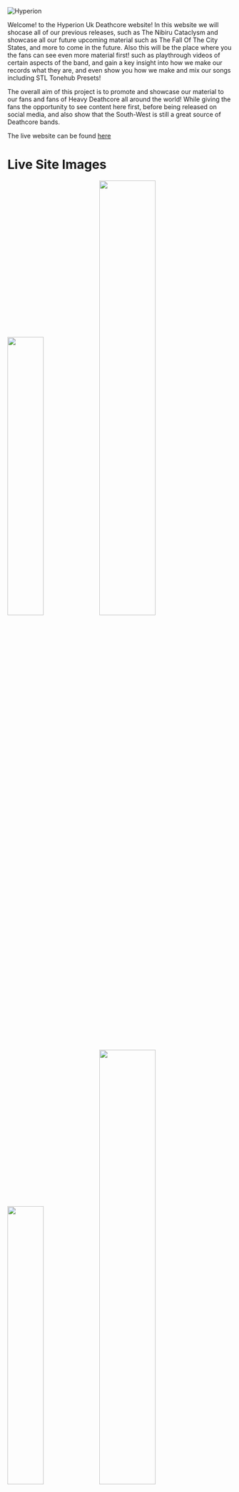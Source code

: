 ![Hyperion](assets/images/cropped-cold-logo-min.jpg)

Welcome! to the Hyperion Uk Deathcore website! In this website we will shocase all of our previous releases, such as The Nibiru Cataclysm and showcase all our future upcoming material such as The Fall Of The City States, and more to come in the future. Also this will be the place where you the fans can see even more material first! such as playthrough videos of certain aspects of the band, and gain a key insight into how we make our records what they are, and even show you how we make and mix our songs including STL Tonehub Presets!

The overall aim of this project is to promote and showcase our material to our fans and fans of Heavy Deathcore all around the world! While giving the fans the opportunity to see content here first, before being released on social media, and also show that the South-West is still a great source of Deathcore bands. 

The live website can be found [here](https://8stringking.github.io/Hyperion-Deathcore-Milestone/)
# Live Site Images
<div>
<img src="assets/images/multi-devicecapture.jpg" width=40%>
<img src="assets/images/pc-capture.jpg" width=50%>
<img src="assets/images/gallery-bundle.jpg" width=40%>
<img src="assets/images/live-site-footer.jpg" width=50%>
</div>

# Contents

## 1. User Experience
    
- What this project is and why
- Target audience
- What the fans can expect
- Web Design
- Wire frames
- Website Walkthrough
    
### 2. Website features
### 3. Methods for creating the site (html5 css etc)
### 4. Testing
### 5. Bugs
### 6. Future plans and goals for the website
### 7. Deployment

# 1.User Experience

Welcome to the Hyperion website. This website is the hub for Hyperion content before anywhere else, and why weve chosen to do this is to give the fans a more in depth, and personal view of Hyperion rather than a standard Facebook or Instagram layout. We think this does reflect Hyperion in the best way and hope to grow our fanbase using this website. It also gives people the opportunity to book Hyperion for any event rather than using social media messages, as is the standard and sets out clear guidelines from the start.

# Target Audience

Weve tailored the design of this website for the fans of heavy music from Deathcore to Djent, and between the ages of 17 to 40 years old which is why the website is darker than the average website to cater to these tastes, and this has been done to capitilize on our eye catching artwork and to really make the content stand out, to draw in people that typically wouldnt like this style of music, as this is the purpose of all band social media and websites is to attract people far and wide and from all over the globe, as hyperion has done by having fans currently all the way from Indonesia and more.

# What the fans can expect

The Fans can expect a dark, simple, easy to navigate website packed full of all of our content in one place. No more scrolling through albums on facebook, or never ending scrolling on instagram, its all here and simple to navigate from page to page with a Navigation bar that we believe is stylish and is slightly bigger than your average to give the user the ease of accessing everything instantly.

They can also expect UN-RELEASED previews of our next EP 'Fall of the city states', bands dont typically do this, however we believe that the ability to listen to new songs not released anywhere else is a VITAL part of drawing new fans to us and the website and incredibly exciting for fans also.

# Web design

The web design of this page has been designed to give the user a simple and meaningful and functional experience, while being relevant towards the fan base hyperion is targeting (fans of heavy music/deathcore). This has been done by making the website quite dark, and having the content very light, causing no contrast issues for the user. The reason behind keeping it simple as stated above is usually fans would scroll through social media pages which arnt always as easy to navigate.

The home page has been used to drive the released album (the nibiru cataclysm) while giving more information on the band and having more of an overview of future material. The gallery page we've used as a timeline, hence the picture layout. The most recent being first and the older pictures last, letting fans see the most recent content first! The tours page weve put the nibiru cataclysm artwork in the background as this is the music mostly the fans would be hearing live. Inkeeping with a simple functional website, the tours page we wanted to simply contain links and use their logos that the fans know most in there countries. We know people are very picky about where they get their merch so laying it out in this fashion we know will be very useful for the user. The booking section does contain alot of sections to fill in, however being a musician for over 12 years i know that this is the information needed to reliably book a band. The nibiru cataclysm page again is kept simple using the eye catching artwork to draw in the user, and includes the full album stream from our youtube channel for instant access to that album. And lastly the Fall of the city states page simply includes new teasers and some of the new artwork that accompanies the new release. With the announcement on the homepage i felt no more was needed to explain this section and let the content stand out as much as possible again for a better user experience. 

# Wire Frames
<div>
    <img src="assets/wireframes/index-home-wireframe.jpeg" width=30%>
    <img src="assets/wireframes/gallery-wireframe.jpeg" width=30%>
    <img src="assets/wireframes/tours-wireframe.jpeg" width=30%>
    <img src="assets/wireframes/merch-wireframe.jpeg" width=30%>
    <img src="assets/wireframes/booking-wireframe.jpeg" width=30%>
    <img src="assets/wireframes/nibiru-wireframe.jpeg" width=30%>
    <img src="assets/wireframes/citystates-wireframe.jpeg" width=30%>
    <img src="assets/images/space-logo-min.jpg" width=60%>
</div>
    <div>
    As you can see from the wireframes in the planning stage, the end result is pretty close, and the only reason this happened is due to the overall visual aspect of the page once I started coding the project. These changes were the track previews on the homepage, and the hyperion artwork, I didnt think it made sense having the track previews at the bottom below artwork and thought it was more user friendly to have the artwork almost act as a sub footer. Other than this i was really happy to be able to keep everything as is.
    </div>

# Website Walkthrough

<div>
<img src="assets/website-walkthrough/home-1.jpg" width=45%>
<img src="assets/website-walkthrough/home2.jpg" width=45%>
<img src="assets/website-walkthrough/home3.jpg" width=45%>
<img src="assets/website-walkthrough/home4.jpg" width=45%>
<img src="assets/website-walkthrough/gallery1.jpg" width=45%>
<img src="assets/website-walkthrough/tours1.jpg" width=45%>
<img src="assets/website-walkthrough/merch.jpg" width=45%>
<img src="assets/website-walkthrough/booking.jpg" width=45%>
<img src="assets/website-walkthrough/nibiru.jpg" width=45%>
<img src="assets/website-walkthrough/citystates1.jpg" width=45%>
<img src="assets/website-walkthrough/citystates2.jpg" width=45%>
</div>

# Website Features

- Animated Nav Bar, with hover feature/underline feature for page indication <img src="assets/website-walkthrough/nav-bar.jpg" width=35%>
- Youtube video links <img src="assets/website-walkthrough/youtube-links.jpg" width=35%>
- Audio players <img src="assets/website-walkthrough/audio-players.jpg" width=40%>
- Booking form <img src="assets/website-walkthrough/booking-form.jpg" width=30%>
- Clickable picture links which opens in new tab <img src="assets/website-walkthrough/clickable-links.jpg" width=30%>
- Social Media links which opens in new tab <img src="assets/website-walkthrough/socials.jpg" width=50%>

The Hyperion website unlike facebook and instagram and youtube (which are the primary source for fans interacting with a band and seeing their content) this website has been designed to have everyone in one place for the user.

The youtube links are done as such that they will play on the same webpage so that they can keep scrolling along that page as they listen to music (facebook/instagram/youtube currently cannot support this function) and the user can immerse themselves within all content on that page

The form section is alot more detailed than most, this is mainly due to in my 10 years playing in bands, and booking shows, this is the minimal information needed for a reliable booking, however we have made sure this is even more accurate by adding a clendar, and a clock for dates and times, and made sure it is viewable on all devices, and the proof it is functional is below.
<img src="assets/testing-images/form-data.jpg" width=45%>

Audio players are used throughout the site with the ability to scroll within a track, this has been done for releasing unreleased content, especially if you want to re-listen to a particular section within a song, and again so the user can continue to scroll within that page while listening to our tracks

The site contains two forms of clickable links. These are for the merch sites, using pictures for links as we know the target audience will recognise these famous logos and can choose where to get their merch from, this is an important part of driving the sales of merch. These days we know that people dont tend to spend too long viewing anything online at a time so by using these logos helps people make their choice faster and making their experience even better. The second is obviously the social media links, which weve used icons that will load up in seperate tabs so the user can stay where they are on the site.

# Methods for creating the site (html5 css etc)

* [HTML5](https://en.wikipedia.org/wiki/HTML) (was used for structuring and presenting content of the website)
* [CSS](https://en.wikipedia.org/wiki/CSS) (used for the styling of the content)
* [Google Fonts](https://fonts.google.com/) (used for all the font styling within the project, fonts used were Cinzel, and Cinzel decorative with serif used for a backup)
* [Bootstrap](https://www.bootstrapcdn.com/) (used for the responsive code in the header for multiple devices)
* [Font Awesome](https://fontawesome.com/) (used for the social media icons)
* [W3Schools](https://www.w3schools.com/) (this was used for the coding of the booking form into two columns, and the nav bar logo)
* [Chrome](https://www.google.com/intl/en_uk/chrome/) (used to debug and test the source code using HTML5 and to test site responsiveness)
* [GitHub](https://github.com/) (used to create the repository and store the projects code after pushed from Git)
* [Gitpod](https://www.gitpod.io/) (used for the editing of code within the project for the site)
* [PlaceIt](https://placeit.net/) (was used for the mockup image for multiple devices)
* [W3C Markup](https://validator.w3.org/) (used for validating the html5 code)
* [Jigsaw Validator](https://jigsaw.w3.org/css-validator/) (used for validating the CSS code)
* [Code Institute](https://codeinstitute.net/) (this is where i got the idea for animating the main logo in the nav bar)

# Testing

## CSS Validation
<div>
<img src="assets/testing-images/css-validation.jpg" width=80%> 
</div>
Above is the CSS validation using [Jigsaw Validation](https://jigsaw.w3.org/css-validator/) No errors were found.

## HTML Validation

### Home page
<img src="assets/testing-images/index-html-validation.jpg" width=80%>

### Gallery
<img src="assets/testing-images/gallery-html-validation.jpg" width=80%>

### Tours
<img src="assets/testing-images/tours-html-validation.jpg" width=80%>

### Merch
<img src="assets/testing-images/merch-html-validation.jpg" width=80%>

### Booking
<img src="assets/testing-images/booking-html-validation.jpg" width=80%>

### The Nibiru Cataclysm
<img src="assets/testing-images/nibiru-html-validation.jpg" width=80%>

### Fall Of The City States
<img src="assets/testing-images/citystates-html-validation.jpg" width=80%>
Above is the validation for the HTML code using [W3C Markup](https://validator.w3.org/)

# Manual Device Testing/Responsive Design Testing

I have carried out manual testing on the following devices to test responsiveness, all links and videos and music tracks and features all worked correctly. The devices were tested on the following:

* Galaxy S8
* iphone 5
* Google Pixel 2
* Ipad/Ipad Pro
* Tablets
* Laptops

## Manual Testing

Below is the methods I used to manually test my website

<table>
<tr>
<th>Test</th>
<th>Outcome</th>
<th>Result</th>
</tr>
<tr>
<td>Navigation Bar</td>
<td>Does the nav bar navigate to each page?, and indicates with an underline what page you are on?, does it change color when hovering?</td>
<td>Pass</td>
</tr>
<tr>
<td>Animated Logo</td>
<td>Does the Hyperion logo animate upon page being loaded?</td>
<td>Pass</td>
</tr>
<tr>
<td>Youtube Video Links</td>
<td>Do they successfully play on every page? Do videos autoplay upon page loading?</td>
<td>Pass (does not autoplay upon loading)</td>
</tr>
<tr>
<td>Audio Players</td>
<td>Do they successfully play? Is auto play enabled upon loading? Do they work on every page?</td>
<td>Pass (does not autoplay upon loading)</td>
</tr>
<tr>
<td>Footer links</td>
<td>Do links successfully open in new tabs?</td>
<td>Pass</td>
</tr>
<tr>
<td>Booking Form</td>
<td>Does the form successfully submit data? Does the clock work?</td>
<td>Pass</td>
</tr>
<tr>
<td>Merch Picture Links</td>
<td>Do picture links take you to relavant site? are those sites in the correct country?Do they open in a new tab?</td>
<td>Pass</td>
</tr>
<tr>
<td>Responsive Test</td>
<td>Any issues with responsive testing? do all links,videos,animations,forms work on all devices?</td>
<td>Pass, No Issues Discovered</td>
</tr>
<tr>
<td>Background Contrast Issues</td>
<td>Is any content difficult to see due to background color or content color?</td>
<td>Pass (no issues)</td>
</tr>
</table>
<p>I used <a href="http://ami.responsivedesign.is/">Am I Responsive</a> to check my website is responsive on all devices 
<img src="assets/testing-images/site-responsiveness-test.jpg" width=80%></p>

<h2>Expectations</h2>
<p>From design concept i think the website delivers on the expectations for a fully functional, meaningful and user friendly website for fans of Hyperion, and is consistent across all devices.</p>
<hr>
<h1>Bugs</h1>
<p>Currently on the website, there is only 1 bug that i have found. That is on the booking page the background image doesnt load on a mobile once pushed to gihub, although its a problem i am still actively trying to fix. The image has been put in via css as a background image, as it was the best way i could get all the elements on the page to display correctly. However this isnt detrimental to the page as the form is still clearly displayed and functional on the page.</p>
<hr>
<h1>Historical Bugs and Issues Resolved</h1>
<p>Initially the Nav bar was flagging as an error because the logo was placed in the middle of a UL as an anchor, this was resolved by using 2 seperate UL and placing the anchored image between the lists.</p>

<p>Another bug was the frameborder on the youtube video links causing an error in the html, this was fixed by using css to set the frameborder to none using the following code: iframe {
    border: none; }</p>

<p>Image sizing on the index page and the tours page was a big challenge, the pictures were displaying far too large on all devices, this was solved resizing the images to a much smaller pixel size so they could be used across all devices.</p>

<h1>Future plans and goals for the website</h1>
<p>The main plan for the future development of this website is to expand the page "Fall of the city states". Once the new EP is done, I want to upload all of the guitar presets used in recording the EP for the fans to download, including Rhythm, Lead, and Bass presets with samples. Also adding the individual stems for the tracks for people to practise mixing themselves. This is something not alot of bands do but fans wish they did, so i believe this will be a fantastic edition to the website, again increasing the feel good experience of the user.</p>
<hr>
<h1>Deployment</h1>
<p>The site was deployed to GitHub following these steps:
<ul>
<li>Create Github Account</li>
<li>Create a new repository</li>
<li>Click on settings on the navigation bar under the repository title</li>
<li>Select pages on the left menu bar</li>
<li>Click on the master branch and save</li>
<li>This has now created the link to your live website</li>
<li>Live website link - https://8stringking.github.io/Hyperion-Deathcore-Milestone/</li>




